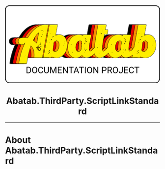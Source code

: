 <!-- This documentation is incomplete. -->

<div align="center">

![](_attachments/logo/abatab-documentation-project-logo.png)
	<h1>
		Abatab.ThirdParty.ScriptLinkStandard
	</h1>
</div>

***

# About Abatab.ThirdParty.ScriptLinkStandard